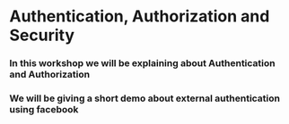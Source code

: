 # Authentication, Authorization and Security

### In this workshop we will be explaining about Authentication and Authorization 
### We will be giving a short demo about external authentication using facebook
